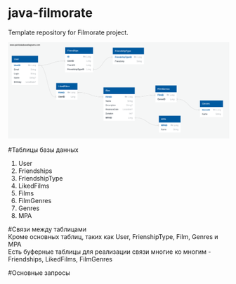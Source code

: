 # java-filmorate
Template repository for Filmorate project.

![ER-Диаграмма для построение базы данных](https://github.com/MadnessLalka/java-filmorate/blob/dev-database/ER-diagram.png) 

#Таблицы базы данных
1) User
2) Friendships
3) FriendshipType
4) LikedFilms
5) Films
6) FilmGenres
7) Genres
8) MPA

#Связи между таблицами<br>
Кроме основных таблиц, таких как User, FrienshipType, Film, Genres и MPA<br>
Есть буферные таблицы для реализации связи многие ко многим - Friendships, LikedFilms, FilmGenres<br>

#Основные запросы
